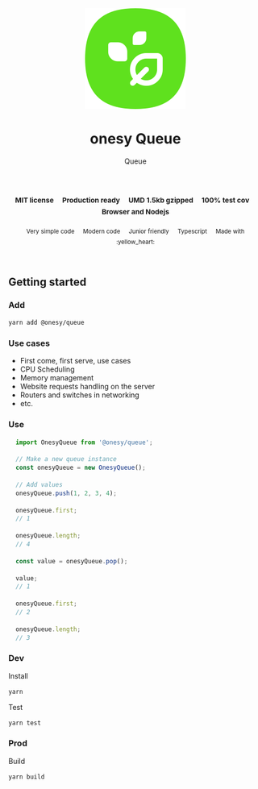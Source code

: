 
</br>
</br>

<p align='center'>
  <a target='_blank' rel='noopener noreferrer' href='#'>
    <img src='utils/images/logo.svg' alt='onesy logo' />
  </a>
</p>

<h1 align='center'>onesy Queue</h1>

<p align='center'>
  Queue
</p>

<br />

<h3 align='center'>
  <sub>MIT license&nbsp;&nbsp;&nbsp;&nbsp;</sub>
  <sub>Production ready&nbsp;&nbsp;&nbsp;&nbsp;</sub>
  <sub>UMD 1.5kb gzipped&nbsp;&nbsp;&nbsp;&nbsp;</sub>
  <sub>100% test cov&nbsp;&nbsp;&nbsp;&nbsp;</sub>
  <sub>Browser and Nodejs</sub>
</h3>

<p align='center'>
  <sub>Very simple code&nbsp;&nbsp;&nbsp;&nbsp;</sub>
  <sub>Modern code&nbsp;&nbsp;&nbsp;&nbsp;</sub>
  <sub>Junior friendly&nbsp;&nbsp;&nbsp;&nbsp;</sub>
  <sub>Typescript&nbsp;&nbsp;&nbsp;&nbsp;</sub>
  <sub>Made with :yellow_heart:</sub>
</p>

<br />

## Getting started

### Add

```sh
yarn add @onesy/queue
```

### Use cases
- First come, first serve, use cases
- CPU Scheduling
- Memory management
- Website requests handling on the server
- Routers and switches in networking
- etc.

### Use

```javascript
  import OnesyQueue from '@onesy/queue';

  // Make a new queue instance
  const onesyQueue = new OnesyQueue();

  // Add values
  onesyQueue.push(1, 2, 3, 4);

  onesyQueue.first;
  // 1

  onesyQueue.length;
  // 4

  const value = onesyQueue.pop();

  value;
  // 1

  onesyQueue.first;
  // 2

  onesyQueue.length;
  // 3
```

### Dev

Install

```sh
yarn
```

Test

```sh
yarn test
```

### Prod

Build

```sh
yarn build
```
